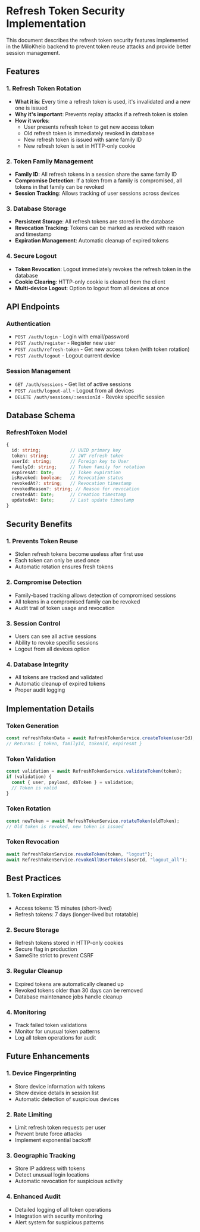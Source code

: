 # Refresh Token Security Implementation

This document describes the refresh token security features implemented in the MiloKhelo backend to prevent token reuse attacks and provide better session management.

## Features

### 1. Refresh Token Rotation
- **What it is**: Every time a refresh token is used, it's invalidated and a new one is issued
- **Why it's important**: Prevents replay attacks if a refresh token is stolen
- **How it works**: 
  - User presents refresh token to get new access token
  - Old refresh token is immediately revoked in database
  - New refresh token is issued with same family ID
  - New refresh token is set in HTTP-only cookie

### 2. Token Family Management
- **Family ID**: All refresh tokens in a session share the same family ID
- **Compromise Detection**: If a token from a family is compromised, all tokens in that family can be revoked
- **Session Tracking**: Allows tracking of user sessions across devices

### 3. Database Storage
- **Persistent Storage**: All refresh tokens are stored in the database
- **Revocation Tracking**: Tokens can be marked as revoked with reason and timestamp
- **Expiration Management**: Automatic cleanup of expired tokens

### 4. Secure Logout
- **Token Revocation**: Logout immediately revokes the refresh token in the database
- **Cookie Clearing**: HTTP-only cookie is cleared from the client
- **Multi-device Logout**: Option to logout from all devices at once

## API Endpoints

### Authentication
- `POST /auth/login` - Login with email/password
- `POST /auth/register` - Register new user
- `POST /auth/refresh-token` - Get new access token (with token rotation)
- `POST /auth/logout` - Logout current device

### Session Management
- `GET /auth/sessions` - Get list of active sessions
- `POST /auth/logout-all` - Logout from all devices
- `DELETE /auth/sessions/:sessionId` - Revoke specific session

## Database Schema

### RefreshToken Model
```typescript
{
  id: string;           // UUID primary key
  token: string;        // JWT refresh token
  userId: string;       // Foreign key to User
  familyId: string;     // Token family for rotation
  expiresAt: Date;      // Token expiration
  isRevoked: boolean;   // Revocation status
  revokedAt?: string;   // Revocation timestamp
  revokedReason?: string; // Reason for revocation
  createdAt: Date;      // Creation timestamp
  updatedAt: Date;      // Last update timestamp
}
```

## Security Benefits

### 1. Prevents Token Reuse
- Stolen refresh tokens become useless after first use
- Each token can only be used once
- Automatic rotation ensures fresh tokens

### 2. Compromise Detection
- Family-based tracking allows detection of compromised sessions
- All tokens in a compromised family can be revoked
- Audit trail of token usage and revocation

### 3. Session Control
- Users can see all active sessions
- Ability to revoke specific sessions
- Logout from all devices option

### 4. Database Integrity
- All tokens are tracked and validated
- Automatic cleanup of expired tokens
- Proper audit logging

## Implementation Details

### Token Generation
```typescript
const refreshTokenData = await RefreshTokenService.createToken(userId);
// Returns: { token, familyId, tokenId, expiresAt }
```

### Token Validation
```typescript
const validation = await RefreshTokenService.validateToken(token);
if (validation) {
  const { user, payload, dbToken } = validation;
  // Token is valid
}
```

### Token Rotation
```typescript
const newToken = await RefreshTokenService.rotateToken(oldToken);
// Old token is revoked, new token is issued
```

### Token Revocation
```typescript
await RefreshTokenService.revokeToken(token, "logout");
await RefreshTokenService.revokeAllUserTokens(userId, "logout_all");
```

## Best Practices

### 1. Token Expiration
- Access tokens: 15 minutes (short-lived)
- Refresh tokens: 7 days (longer-lived but rotatable)

### 2. Secure Storage
- Refresh tokens stored in HTTP-only cookies
- Secure flag in production
- SameSite strict to prevent CSRF

### 3. Regular Cleanup
- Expired tokens are automatically cleaned up
- Revoked tokens older than 30 days can be removed
- Database maintenance jobs handle cleanup

### 4. Monitoring
- Track failed token validations
- Monitor for unusual token patterns
- Log all token operations for audit

## Future Enhancements

### 1. Device Fingerprinting
- Store device information with tokens
- Show device details in session list
- Automatic detection of suspicious devices

### 2. Rate Limiting
- Limit refresh token requests per user
- Prevent brute force attacks
- Implement exponential backoff

### 3. Geographic Tracking
- Store IP address with tokens
- Detect unusual login locations
- Automatic revocation for suspicious activity

### 4. Enhanced Audit
- Detailed logging of all token operations
- Integration with security monitoring
- Alert system for suspicious patterns
